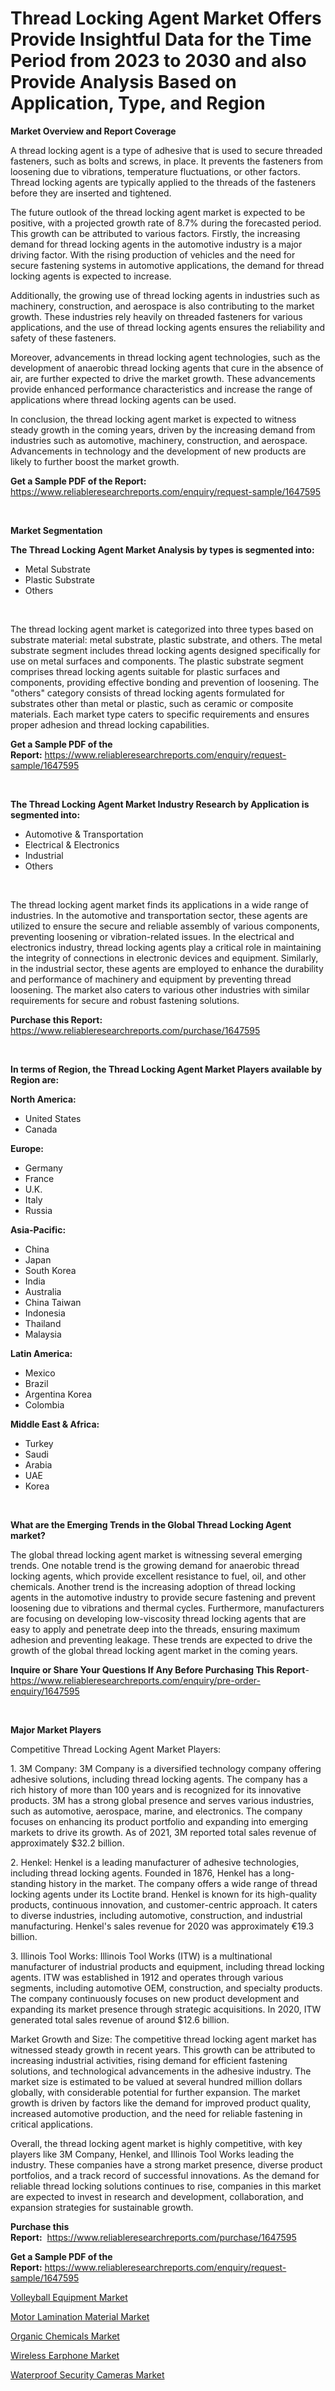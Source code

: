 <p><h1>Thread Locking Agent Market Offers Provide Insightful Data for the Time Period from 2023 to 2030 and also Provide Analysis Based on Application, Type, and Region</h1></p><p><strong>Market Overview and Report Coverage</strong></p>
<p><p>A thread locking agent is a type of adhesive that is used to secure threaded fasteners, such as bolts and screws, in place. It prevents the fasteners from loosening due to vibrations, temperature fluctuations, or other factors. Thread locking agents are typically applied to the threads of the fasteners before they are inserted and tightened.</p><p>The future outlook of the thread locking agent market is expected to be positive, with a projected growth rate of 8.7% during the forecasted period. This growth can be attributed to various factors. Firstly, the increasing demand for thread locking agents in the automotive industry is a major driving factor. With the rising production of vehicles and the need for secure fastening systems in automotive applications, the demand for thread locking agents is expected to increase.</p><p>Additionally, the growing use of thread locking agents in industries such as machinery, construction, and aerospace is also contributing to the market growth. These industries rely heavily on threaded fasteners for various applications, and the use of thread locking agents ensures the reliability and safety of these fasteners.</p><p>Moreover, advancements in thread locking agent technologies, such as the development of anaerobic thread locking agents that cure in the absence of air, are further expected to drive the market growth. These advancements provide enhanced performance characteristics and increase the range of applications where thread locking agents can be used.</p><p>In conclusion, the thread locking agent market is expected to witness steady growth in the coming years, driven by the increasing demand from industries such as automotive, machinery, construction, and aerospace. Advancements in technology and the development of new products are likely to further boost the market growth.</p></p>
<p><strong>Get a Sample PDF of the Report:</strong> <a href="https://www.reliableresearchreports.com/enquiry/request-sample/1647595">https://www.reliableresearchreports.com/enquiry/request-sample/1647595</a></p>
<p>&nbsp;</p>
<p><strong>Market Segmentation</strong></p>
<p><strong>The Thread Locking Agent Market Analysis by types is segmented into:</strong></p>
<p><ul><li>Metal Substrate</li><li>Plastic Substrate</li><li>Others</li></ul></p>
<p>&nbsp;</p>
<p><p>The thread locking agent market is categorized into three types based on substrate material: metal substrate, plastic substrate, and others. The metal substrate segment includes thread locking agents designed specifically for use on metal surfaces and components. The plastic substrate segment comprises thread locking agents suitable for plastic surfaces and components, providing effective bonding and prevention of loosening. The "others" category consists of thread locking agents formulated for substrates other than metal or plastic, such as ceramic or composite materials. Each market type caters to specific requirements and ensures proper adhesion and thread locking capabilities.</p></p>
<p><strong>Get a Sample PDF of the Report:</strong>&nbsp;<a href="https://www.reliableresearchreports.com/enquiry/request-sample/1647595">https://www.reliableresearchreports.com/enquiry/request-sample/1647595</a></p>
<p>&nbsp;</p>
<p><strong>The Thread Locking Agent Market Industry Research by Application is segmented into:</strong></p>
<p><ul><li>Automotive & Transportation</li><li>Electrical & Electronics</li><li>Industrial</li><li>Others</li></ul></p>
<p>&nbsp;</p>
<p><p>The thread locking agent market finds its applications in a wide range of industries. In the automotive and transportation sector, these agents are utilized to ensure the secure and reliable assembly of various components, preventing loosening or vibration-related issues. In the electrical and electronics industry, thread locking agents play a critical role in maintaining the integrity of connections in electronic devices and equipment. Similarly, in the industrial sector, these agents are employed to enhance the durability and performance of machinery and equipment by preventing thread loosening. The market also caters to various other industries with similar requirements for secure and robust fastening solutions.</p></p>
<p><strong>Purchase this Report:</strong>&nbsp; <a href="https://www.reliableresearchreports.com/purchase/1647595">https://www.reliableresearchreports.com/purchase/1647595</a></p>
<p>&nbsp;</p>
<p><strong>In terms of Region, the Thread Locking Agent Market Players available by Region are:</strong></p>
<p>
    <p> <strong> North America: </strong>
        <ul>
            <li>United States</li>
            <li>Canada</li>
        </ul>
        </p> 
    <p> <strong> Europe: </strong>
        <ul>
            <li>Germany</li>
            <li>France</li>
            <li>U.K.</li>
            <li>Italy</li>
            <li>Russia</li>
        </ul>
        </p> 
    <p> <strong> Asia-Pacific: </strong>
        <ul>
            <li>China</li>
            <li>Japan</li>
            <li>South Korea</li>
            <li>India</li>
            <li>Australia</li>
            <li>China Taiwan</li>
            <li>Indonesia</li>
            <li>Thailand</li>
            <li>Malaysia</li>
        </ul>
        </p> 
    <p> <strong> Latin America: </strong>
        <ul>
            <li>Mexico</li>
            <li>Brazil</li>
            <li>Argentina Korea</li>
            <li>Colombia</li>
        </ul>
        </p> 
    <p> <strong> Middle East & Africa: </strong>
        <ul>
            <li>Turkey</li>
            <li>Saudi</li>
            <li>Arabia</li>
            <li>UAE</li>
            <li>Korea</li>
        </ul>
    </p>
    </p>
<p>&nbsp;</p>
<p><strong>What are the Emerging Trends in the Global Thread Locking Agent market?</strong></p>
<p><p>The global thread locking agent market is witnessing several emerging trends. One notable trend is the growing demand for anaerobic thread locking agents, which provide excellent resistance to fuel, oil, and other chemicals. Another trend is the increasing adoption of thread locking agents in the automotive industry to provide secure fastening and prevent loosening due to vibrations and thermal cycles. Furthermore, manufacturers are focusing on developing low-viscosity thread locking agents that are easy to apply and penetrate deep into the threads, ensuring maximum adhesion and preventing leakage. These trends are expected to drive the growth of the global thread locking agent market in the coming years.</p></p>
<p><strong>Inquire or Share Your Questions If Any Before Purchasing This Report</strong>- <a href="https://www.reliableresearchreports.com/enquiry/pre-order-enquiry/1647595">https://www.reliableresearchreports.com/enquiry/pre-order-enquiry/1647595</a></p>
<p>&nbsp;</p>
<p><strong>Major Market Players</strong></p>
<p><p>Competitive Thread Locking Agent Market Players:</p><p>1. 3M Company: 3M Company is a diversified technology company offering adhesive solutions, including thread locking agents. The company has a rich history of more than 100 years and is recognized for its innovative products. 3M has a strong global presence and serves various industries, such as automotive, aerospace, marine, and electronics. The company focuses on enhancing its product portfolio and expanding into emerging markets to drive its growth. As of 2021, 3M reported total sales revenue of approximately $32.2 billion.</p><p>2. Henkel: Henkel is a leading manufacturer of adhesive technologies, including thread locking agents. Founded in 1876, Henkel has a long-standing history in the market. The company offers a wide range of thread locking agents under its Loctite brand. Henkel is known for its high-quality products, continuous innovation, and customer-centric approach. It caters to diverse industries, including automotive, construction, and industrial manufacturing. Henkel's sales revenue for 2020 was approximately €19.3 billion.</p><p>3. Illinois Tool Works: Illinois Tool Works (ITW) is a multinational manufacturer of industrial products and equipment, including thread locking agents. ITW was established in 1912 and operates through various segments, including automotive OEM, construction, and specialty products. The company continuously focuses on new product development and expanding its market presence through strategic acquisitions. In 2020, ITW generated total sales revenue of around $12.6 billion.</p><p>Market Growth and Size: The competitive thread locking agent market has witnessed steady growth in recent years. This growth can be attributed to increasing industrial activities, rising demand for efficient fastening solutions, and technological advancements in the adhesive industry. The market size is estimated to be valued at several hundred million dollars globally, with considerable potential for further expansion. The market growth is driven by factors like the demand for improved product quality, increased automotive production, and the need for reliable fastening in critical applications.</p><p>Overall, the thread locking agent market is highly competitive, with key players like 3M Company, Henkel, and Illinois Tool Works leading the industry. These companies have a strong market presence, diverse product portfolios, and a track record of successful innovations. As the demand for reliable thread locking solutions continues to rise, companies in this market are expected to invest in research and development, collaboration, and expansion strategies for sustainable growth.</p></p>
<p><strong>Purchase this Report:</strong>&nbsp;&nbsp;<a href="https://www.reliableresearchreports.com/purchase/1647595">https://www.reliableresearchreports.com/purchase/1647595</a></p>
<p></p>
<p><strong>Get a Sample PDF of the Report:</strong>&nbsp;<a href="https://www.reliableresearchreports.com/enquiry/request-sample/1647595">https://www.reliableresearchreports.com/enquiry/request-sample/1647595</a></p>
<p><p><a href="https://www.linkedin.com/pulse/volleyball-equipment-market-size-share-global-analysis-lycae/">Volleyball Equipment Market</a></p><p><a href="https://github.com/ashepherd82/Market-Research-Report-List-2/blob/main/motor-lamination-material-market.md">Motor Lamination Material Market</a></p><p><a href="https://github.com/FassouRP/Market-Research-Report-List-2/blob/main/organic-chemicals-market.md">Organic Chemicals Market</a></p><p><a href="https://www.linkedin.com/pulse/decoding-wireless-earphone-market-deep-dive-latest-trends-segmentation-ytoze/">Wireless Earphone Market</a></p><p><a href="https://www.linkedin.com/pulse/waterproof-security-cameras-market-challenges-opportunities-ch7ye/">Waterproof Security Cameras Market</a></p></p>